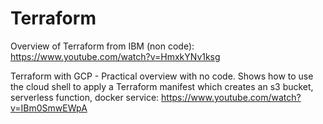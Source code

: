 # Terraform

Overview of Terraform from IBM (non code): https://www.youtube.com/watch?v=HmxkYNv1ksg

Terraform with GCP - Practical overview with no code. Shows how to use the cloud shell to apply a Terraform manifest which creates an s3 bucket, serverless function, docker service: https://www.youtube.com/watch?v=IBm0SmwEWpA
